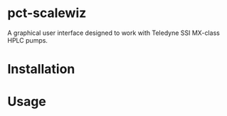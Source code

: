 # pct-scalewiz
A graphical user interface designed to work with Teledyne SSI MX-class HPLC pumps.

# Installation


# Usage


